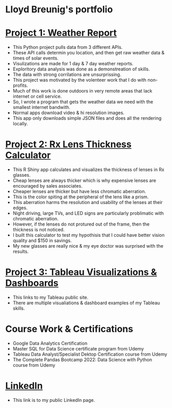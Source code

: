 # Lloyd Breunig's portfolio

# [Project 1: Weather Report](https://github.com/LloydBreunig/Lloyd_portfolio/blob/main/weather_project.ipynb)
* This Python project pulls data from 3 different APIs.
* These API calls determin you location, and then get raw weather data & times of solar events.
* Visulizations are made for 1 day & 7 day weather reports.
* Exploritory data analysis was done as a demonstreation of skills.
* The data with strong corrilations are unsurprissing.
* This project was motivated by the volenteer work that I do with non-profits.
* Much of this work is done outdoors in very remote areas that lack internet or cell service.
* So, I wrote a program that gets the weather data we need with the smallest internet bandwith.
* Normal apps download video & hi resolution images.
* This app only downloads simple JSON files and does all the rendering locally.

# [Project 2: Rx Lens Thickness Calculator](https://github.com/LloydBreunig/Lloyd_portfolio/blob/main/Rx%20glasses%20shiny%20app.R)
* This R Shiny app calculates and visualizes the thickness of lenses in Rx glasses. 
* Cheap lenses are always thicker which is why expensive lenses are encouraged by sales associates.
* Cheaper lenses are thicker but have less chromatic aberration. 
* This is the color spiting at the peripheral of the lens like a prism.
* This aberration harms the resolution and usability of the lenses at their edges.
* Night driving, large TVs, and LED signs are particularly problimatic with chromatic aberration.
* However, if the lenses do not protured out of the frame, then the thickness is not noticed. 
* I built this calculator to test my hypothisis that I could have better vision quality and $150 in savings.
* My new glasses are really nice & my eye doctor was surprised with the results.

# [Project 3: Tableau Visualizations & Dashboards](https://public.tableau.com/app/profile/lloyd.breunig#!/?newProfile=&activeTab=0)
* This links to my Tableau public site.
* There are multiple visualiations & dashboard examples of my Tableau skills.

# Course Work & Certifications
* Google Data Analytics Certification
* Master SQL for Data Science certificate program from Udemy
* Tableau Data Analyst/Specialist Dektop Certification course from Udemy
* The Complete Pandas Bootcamp 2022: Data Science with Python course from Udemy

# [LinkedIn](https://www.linkedin.com/in/lloyd-b-48bb95148/)
* This link is to my public LinkedIn page.

